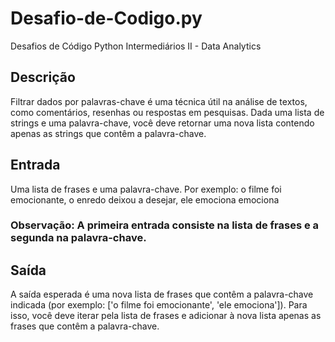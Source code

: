 # Desafio-de-Codigo.py
Desafios de Código Python Intermediários II - Data Analytics

## Descrição
Filtrar dados por palavras-chave é uma técnica útil na análise de textos, como comentários, resenhas ou respostas em pesquisas. Dada uma lista de strings e uma palavra-chave, você deve retornar uma nova lista contendo apenas as strings que contêm a palavra-chave.

## Entrada
Uma lista de frases e uma palavra-chave. Por exemplo: 
o filme foi emocionante, o enredo deixou a desejar, ele emociona
emociona

### Observação: A primeira entrada consiste na lista de frases e a segunda na palavra-chave.

## Saída
A saída esperada é uma nova lista de frases que contêm a palavra-chave indicada (por exemplo: ['o filme foi emocionante', 'ele emociona']). Para isso, você deve iterar pela lista de frases e adicionar à nova lista apenas as frases que contêm a palavra-chave.

